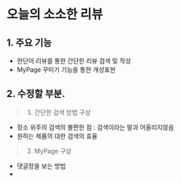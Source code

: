 # 오늘의 소소한 리뷰

## 1. 주요 기능
 - 한단어 리뷰를 통한 간단한 리뷰 검색 및 작성
 - MyPage 꾸미기 기능을 통한 개성표현

## 2. 수정할 부분.
> 1. 간단한 검색 방법 구상
 - 장소 위주의 검색의 불편한 점 : 검색이라는 말과 어울리지않음
 - 원하는 제품의 대한 검색의 효율

 > 2. MyPage 구상 
 - 댓글창을 보는 방법
 - 
